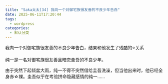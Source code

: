 ```yaml
---
title: "Saka太太[34] 我向一个对御宅族很友善的不良少年告白"
date: 2025-06-11T17:20:44
tags:
  - wordpress
categories:
  - 默认分类
---
```








我向一个对御宅族很友善的不良少年告白，结果和他发生了残酷的⭐关系



纯一是一名对御宅族很友善且暗恋圭吾的不良少年。



由于突然下起倾盆大雨，纯一不得不突然借给圭吾洗澡，但当他出来时，他已经全身赤☆裸。圭吾似乎在考验拼命隐藏感情的纯一……

